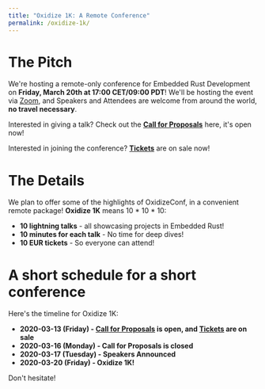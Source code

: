```yaml
---
title: "Oxidize 1K: A Remote Conference"
permalink: /oxidize-1k/
---
```


# The Pitch

We're hosting a remote-only conference for Embedded Rust Development on **Friday, March 20th at 17:00 CET/09:00 PDT**! We'll be hosting the event via [Zoom](https://zoom.us), and Speakers and Attendees are welcome from around the world, **no travel necessary**.

Interested in giving a talk? Check out the **[Call for Proposals]** here, it's open now!

Interested in joining the conference? **[Tickets]** are on sale now!

# The Details

We plan to offer some of the highlights of OxidizeConf, in a convenient remote package! **Oxidize 1K** means 10 * 10 * 10:

* **10 lightning talks** - all showcasing projects in Embedded Rust!
* **10 minutes for each talk** - No time for deep dives!
* **10 EUR tickets** - So everyone can attend!

# A short schedule for a short conference

Here's the timeline for Oxidize 1K:

* **2020-03-13 (Friday) - [Call for Proposals] is open, and [Tickets] are on sale**
* **2020-03-16 (Monday) - Call for Proposals is closed**
* **2020-03-17 (Tuesday) - Speakers Announced**
* **2020-03-20 (Friday) - Oxidize 1K!**

[Call for Proposals]: https://cfp.oxidizeconf.com/events/oxidize-1k/
[Tickets]: #

Don't hesitate!
